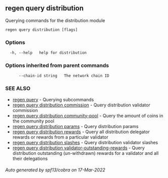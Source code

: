 ## regen query distribution

Querying commands for the distribution module

```
regen query distribution [flags]
```

### Options

```
  -h, --help   help for distribution
```

### Options inherited from parent commands

```
      --chain-id string   The network chain ID
```

### SEE ALSO

* [regen query](regen_query.md)	 - Querying subcommands
* [regen query distribution commission](regen_query_distribution_commission.md)	 - Query distribution validator commission
* [regen query distribution community-pool](regen_query_distribution_community-pool.md)	 - Query the amount of coins in the community pool
* [regen query distribution params](regen_query_distribution_params.md)	 - Query distribution params
* [regen query distribution rewards](regen_query_distribution_rewards.md)	 - Query all distribution delegator rewards or rewards from a particular validator
* [regen query distribution slashes](regen_query_distribution_slashes.md)	 - Query distribution validator slashes
* [regen query distribution validator-outstanding-rewards](regen_query_distribution_validator-outstanding-rewards.md)	 - Query distribution outstanding (un-withdrawn) rewards for a validator and all their delegations

###### Auto generated by spf13/cobra on 17-Mar-2022
